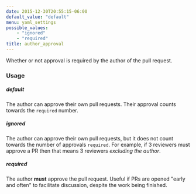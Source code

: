 ```yaml
---
date: 2015-12-30T20:55:15-06:00
default_value: "default"
menu: yaml_settings
possible_values:
    - "ignored"
    - "required"
title: author_approval
---
```


Whether or not approval is required by the author of the pull request.

### Usage
##### default
The author can approve their own pull requests. Their approval counts towards the `required` number.

##### ignored
The author can approve their own pull requests, but it does not count towards the number of approvals `required`. For example, if 3 reviewers must approve a PR then that means 3 reviewers *excluding the author*.

##### required
The author **must** approve the pull request. Useful if PRs are opened "early and often" to facilitate discussion, despite the work being finished.
